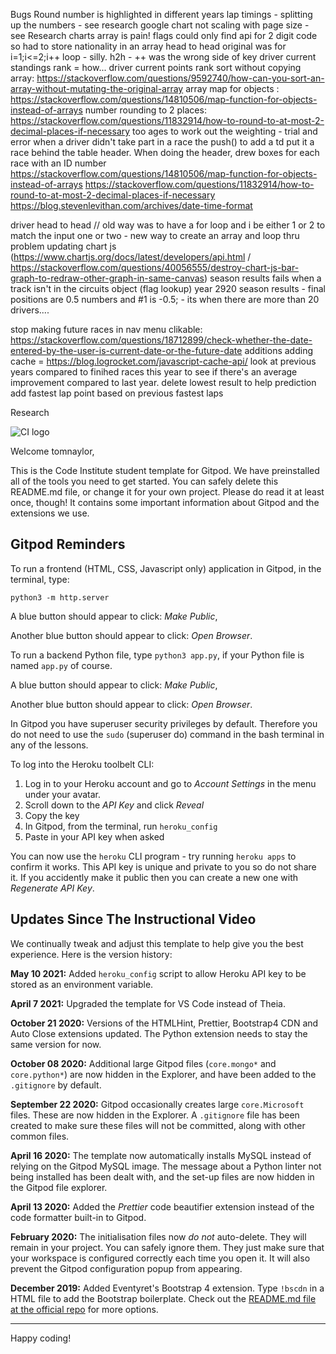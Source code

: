 Bugs
Round number is highlighted in different years
lap timings - splitting up the numbers - see research
google chart not scaling with page size - see Research
charts array is pain!
flags could only find api for 2 digit code so had to store nationality in an array
head to head original was for i=1;i<=2;i++ loop - silly.
h2h - ++ was the wrong side of key
driver current standings rank = how...
driver current points rank sort without copying array: https://stackoverflow.com/questions/9592740/how-can-you-sort-an-array-without-mutating-the-original-array
array map for objects : https://stackoverflow.com/questions/14810506/map-function-for-objects-instead-of-arrays
number rounding to 2 places: https://stackoverflow.com/questions/11832914/how-to-round-to-at-most-2-decimal-places-if-necessary
too ages to work out the weighting - trial and error
when a driver didn't take part in a race the push() to add a td put it a race behind the table header. When doing the header, drew boxes for each race with an ID number
https://stackoverflow.com/questions/14810506/map-function-for-objects-instead-of-arrays
https://stackoverflow.com/questions/11832914/how-to-round-to-at-most-2-decimal-places-if-necessary
https://blog.stevenlevithan.com/archives/date-time-format

driver head to head // old way was to have a for loop and i be either 1 or 2 to match the input one or two - new way to create an array and loop thru
problem updating chart js (https://www.chartjs.org/docs/latest/developers/api.html / https://stackoverflow.com/questions/40056555/destroy-chart-js-bar-graph-to-redraw-other-graph-in-same-canvas)
season results fails when a track isn't in the circuits object (flag lookup)
year 2920 season results - final positions are 0.5 numbers and #1 is -0.5; - its when there are more than 20 drivers....

stop making future races in nav menu clikable: https://stackoverflow.com/questions/18712899/check-whether-the-date-entered-by-the-user-is-current-date-or-the-future-date
additions
adding cache = https://blog.logrocket.com/javascript-cache-api/
look at previous years compared to finihed races this year to see if there's an average improvement compared to last year.
delete lowest result to help prediction
add fastest lap point based on previous fastest laps

Research

![CI logo](https://codeinstitute.s3.amazonaws.com/fullstack/ci_logo_small.png)

Welcome tomnaylor,

This is the Code Institute student template for Gitpod. We have preinstalled all of the tools you need to get started. You can safely delete this README.md file, or change it for your own project. Please do read it at least once, though! It contains some important information about Gitpod and the extensions we use.

## Gitpod Reminders

To run a frontend (HTML, CSS, Javascript only) application in Gitpod, in the terminal, type:

`python3 -m http.server`

A blue button should appear to click: _Make Public_,

Another blue button should appear to click: _Open Browser_.

To run a backend Python file, type `python3 app.py`, if your Python file is named `app.py` of course.

A blue button should appear to click: _Make Public_,

Another blue button should appear to click: _Open Browser_.

In Gitpod you have superuser security privileges by default. Therefore you do not need to use the `sudo` (superuser do) command in the bash terminal in any of the lessons.

To log into the Heroku toolbelt CLI:

1. Log in to your Heroku account and go to *Account Settings* in the menu under your avatar.
2. Scroll down to the *API Key* and click *Reveal*
3. Copy the key
4. In Gitpod, from the terminal, run `heroku_config`
5. Paste in your API key when asked

You can now use the `heroku` CLI program - try running `heroku apps` to confirm it works. This API key is unique and private to you so do not share it. If you accidently make it public then you can create a new one with _Regenerate API Key_.

## Updates Since The Instructional Video

We continually tweak and adjust this template to help give you the best experience. Here is the version history:

**May 10 2021:** Added `heroku_config` script to allow Heroku API key to be stored as an environment variable.

**April 7 2021:** Upgraded the template for VS Code instead of Theia.

**October 21 2020:** Versions of the HTMLHint, Prettier, Bootstrap4 CDN and Auto Close extensions updated. The Python extension needs to stay the same version for now.

**October 08 2020:** Additional large Gitpod files (`core.mongo*` and `core.python*`) are now hidden in the Explorer, and have been added to the `.gitignore` by default.

**September 22 2020:** Gitpod occasionally creates large `core.Microsoft` files. These are now hidden in the Explorer. A `.gitignore` file has been created to make sure these files will not be committed, along with other common files.

**April 16 2020:** The template now automatically installs MySQL instead of relying on the Gitpod MySQL image. The message about a Python linter not being installed has been dealt with, and the set-up files are now hidden in the Gitpod file explorer.

**April 13 2020:** Added the _Prettier_ code beautifier extension instead of the code formatter built-in to Gitpod.

**February 2020:** The initialisation files now _do not_ auto-delete. They will remain in your project. You can safely ignore them. They just make sure that your workspace is configured correctly each time you open it. It will also prevent the Gitpod configuration popup from appearing.

**December 2019:** Added Eventyret's Bootstrap 4 extension. Type `!bscdn` in a HTML file to add the Bootstrap boilerplate. Check out the <a href="https://github.com/Eventyret/vscode-bcdn" target="_blank">README.md file at the official repo</a> for more options.

---

Happy coding!
